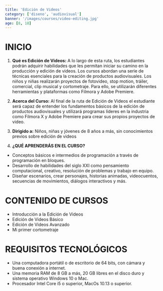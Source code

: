 ```yaml
---
title: 'Edición de Videos'
category: ['diseno', 'audiovisual']
banner: '/images/courses/video-editing.jpg'
age: [8, 18]
---
```


# INICIO

1. **Qué es Edición de Videos:** A lo largo de esta ruta, los estudiantes podrán adquirir habilidades que les permitan iniciar su camino en la producción y edición de videos. Los cursos abordan una serie de técnicas esenciales para la creación de productos audiovisuales. Los niños y niñas realizarán proyectos de fotovideo, stop motion, tráiler, comercial, clip musical y cortometraje. Para ello, se utilizarán diferentes herramientas y plataformas como Filmora y Adobe Premiere.

2. **Acerca del Curso:** Al final de la ruta de Edición de Videos el estudiante será capaz de entender los fundamentos básicos de la edición de productos audiovisuales y utilizará programas líderes en la industria como Filmora X y Adobe Premiere para crear sus propios proyectos de video.

3. **Dirigido a:** Niños, niñas y jóvenes de 8 años a más, sin conocimientos previos sobre edición de videos
 
4. **¿QUÉ APRENDERÁS EN EL CURSO?** 
- Conceptos básicos e intermedios de programación a través de programación en bloques. 
- Desarrollo de habilidades del siglo XXI como pensamiento computacional, creativo, resolución de problemas y trabajo en equipo. 
- Diseñar escenarios, crear personajes, historias animadas, videocuentos, secuencias de movimientos, diálogos interactivos y más.

# CONTENIDO DE CURSOS
- Introducción a la Edición de Videos
- Edición de Videos Básico
- Edición de Videos Avanzado
- Mi primer cortometraje

# REQUISITOS TECNOLÓGICOS

- Una computadora portátil o de escritorio de 64 bits, con cámara y buena conexión a internet.
- Una memoria RAM de 8 GB a más, 20 GB libres en el disco duro y sistema operativo Windows 10 o Mac.
- Procesador Intel Core i5 o superior, MacOs 10.13 o superior.
